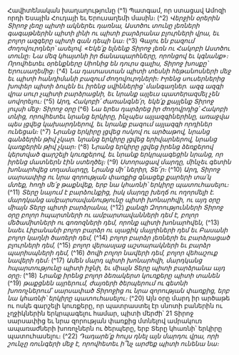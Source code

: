 
Հավիտենական խաղաղությունը
(^1) Պատգամ, որ ստացավ Ամոզի որդի Եսային Հուդայի եւ Երուսաղեմի մասին։
(^2) _Վերջին օրերին Տիրոջ լեռը պիտի ակներեւ դառնա,
Աստծու տունը լեռների գագաթներին պիտի լինի ու
պիտի բարձրանա բլուրների վրա,
եւ բոլոր ազգերը պիտի գան դեպի նա։_
(^3) _Գալու են բազում ժողովուրդներ՝ ասելով.
«Եկե՛ք ելնենք Տիրոջ լեռն ու Հակոբի Աստծու տունը։
Նա մեզ կհայտնի իր ճանապարհները, որոնցով եւ կգնանք»։
Որովհետեւ օրենքները Սիոնից են դուրս գալիս,
Տիրոջ խոսքը՝ Երուսաղեմից։_
(^4) _Նա դատաստան պիտի տեսնի հեթանոսների մեջ
եւ պիտի հանդիմանի բազում ժողովուրդների։
Իրենց սուսերներից խոփեր պիտի ձուլեն
եւ իրենց սվիններից՝ մանգաղներ.
ազգ ազգի վրա սուր չպիտի բարձրացնի,
եւ նրանք այլեւս պատերազմել չեն սովորելու։_
(^5) _Արդ, Հակոբի՛ ժառանգնե՛ր, եկե՛ք քայլենք Տիրոջ լույսի մեջ։
Տիրոջ օրը_
(^6) _Նա երես դարձրեց իր ժողովրդից՝ Հակոբի տնից,
որովհետեւ նրանց երկիրը, ինչպես այլազգիներինը,
առաջվա պես լցվեց կախարդներով,
եւ նրանք բազում այլազգի որդիներ ունեցան։_
(^7) _Նրանց երկիրը լցվեց ոսկով ու արծաթով,
նրանց գանձերին թիվ չկար.
նրանց երկիրը լցվեց երիվարներով,
նրանց կառքերին թիվ չկար։_
(^8) _Նրանց երկիրը լցվեց իրենց ձեռքերով կերտված գարշելի կուռքերով,
եւ նրանք երկրպագեցին նրանց, որ իրենց մատներն էին ստեղծել։_
(^9) _Ստորացավ մարդը,
մինչեւ գետին խոնարհվեց տղամարդը,
Նրանց մի՛ ներիր, Տե՜ր։_
(^10) _Արդ, Տիրոջ սարսափից ու նրա զորության փառքից
գնացեք քարերի տա՛կ մտեք,
հողի մե՛ջ թաքնվեք,
երբ նա կհառնի՝ երկիրը պատուհասելու։_
(^11) _Տերը նայում է բարձունքից,
իսկ մարդը խեղճ ու ողորմելի է.
մարդկանց ամբարտավանությունը պիտի խոնարհվի,
ու այդ օրը միայն Տերը պիտի բարձրանա,_
(^12) _քանզի Զորությունների Տիրոջ օրը
բոլոր հպարտների ու ամբարտավանների դեմ է,
բոլոր մեծամիտների ու գոռոզների դեմ, որոնք պիտի խոնարհվեն,_
(^13) _նաեւ Լիբանանի բոլոր բարձր ու սլացիկ մայրիների դեմ
եւ Բասանի բոլոր կաղնի ծառերի դեմ,_
(^14) _բոլոր բարձր լեռների եւ բարձրացած բլուրների դեմ,_
(^15) _բոլոր վերասլաց աշտարակների եւ բարձր պարիսպների դեմ,_
(^16) _ծովի բոլոր նավերի դեմ,
բոլոր վեհաշուք նավերի դեմ։_
(^17) _Ամեն մարդ պիտի խոնարհվի,
մարդկանց հպարտությունը պիտի իջնի,
եւ միայն Տերը պիտի բարձրանա այդ օրը։_
(^18) _Նրանք իրենց բոլոր ձեռակերտ կուռքերը պիտի տանեն_
(^19) _թաքցնեն այրերում, ժայռերի ծերպերում ու գետնի խոռոչներում՝
սարսափած Տիրոջից ու նրա զորության փառքից,
երբ նա կհառնի՝ երկիրը պատուհասելու։_
(^20) Այն օրը մարդ իր արծաթե ու ոսկե գարշելի կուռքերը, որ պատրաստել էր սնոտի բաներին ու չղջիկներին
երկրպագելու համար, պիտի մերժի՝ 21 Տիրոջ սարսափից եւ նրա զորության փառքից մտնելով ամրակուռ ապառաժների
խոռոչներն ու ծերպերը, երբ Տերը կհառնի՝ երկիրը պատուհասելու։
(^22) _Դադարե՛ք հույս դնել այն մարդու վրա,
որի շունչը ռունգերի մեջ է,
որովհետեւ ի՞նչ արժեք պիտի ունենա նա։_

